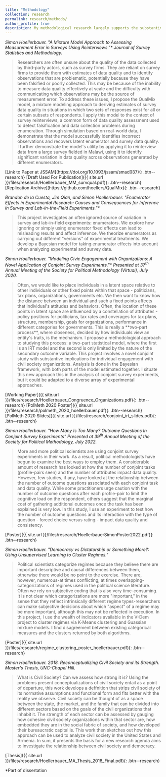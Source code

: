 ```yaml
---
title: "Methodology"
collection: research
permalink: research/methods/
author_profile: true
description: My methodological research largely supports the substantive research agenda. My dissertation project explores three ways to facilitate and improve survey-based analysis. Other strands of this track explore measurement - I am particularly interested in measuring civil society and regime types. In all of these projects, I use a diverse array of methods, including machine learning, Bayesian statistics, and developing novel statistical models.
---
```


<i> Simon Hoellerbauer. "A Mixture Model Approach to Assessing Measurement Error in Surveys Using Reinterviews."* *Journal of Survey Statistics and Methodology.* </i>
<blockquote> 	Researchers are often unsure about the quality of the data collected by third-party actors, such as survey firms. They are reliant on survey firms to provide them with estimates of data quality and to identify observations that are problematic, potentially because they have been falsified or poorly collected. This may be because of the inability to measure data quality effectively at scale and the difficulty with communicating which observations may be the source of measurement error. To address these issues, I propose the QualMix model, a mixture modeling approach to deriving estimates of survey data quality in situations in which two sets of responses exist for all or certain subsets of respondents. I apply this model to the context of survey reinterviews, a common form of data quality assessment used to detect falsification and data collection problems during enumeration. Through simulation based on real-world data, I demonstrate that the model successfully identifies incorrect observations and recovers latent enumerator and survey data quality. I further demonstrate the model's utility by applying it to reinterview data from a large survey fielded in Malawi, using it to identify significant variation in data quality across observations generated by different enumerators. </blockquote>
[Link to Paper at JSSAM](https://doi.org/10.1093/jssam/smad037){: .btn--research} [Draft Used For Publication]({{ site.url }}/files/research/Hoellerbauer_MM_survqual.pdf){: .btn--research} [Replication Archive](https://github.com/hoellers/QualMix){: .btn--research}

<i>Brandon de la Cuesta, Jim Qian, and Simon Hoellerbauer. "Enumerator Effects in Experimental Research: Causes and Consequences for Inference in Survey and Lab-in-the-Field Experiments."*</i>
<blockquote> This project investigates an often ignored source of variation in survey and lab-in-field experiments: enumerators. We explore how ignoring or simply using enumerator fixed effects can lead to misleading results and affect inference. We theorize enumerators as carrying out different "versions" of experimental treatments. We develop a Bayesian model for taking enumerator effects into account when analyzing experimental and survey data. </blockquote>

<i> Simon Hoellerbauer. "Modeling Civic Engagement with Organizations: A Novel Application of Conjoint Survey Experiments."* Presented at 37<sup>th</sup> Annual Meeting of the Society for Political Methodology (Virtual), July 2020. </i>
<blockquote> Often, we would like to place individuals in a latent space relative to other individuals or other fixed points within that space - politicians, tax plans, organizations, governments etc. We then want to know how the distance between an individual and such a fixed points affects that individual's attitudes and behaviors. Often, the location of these points in latent space are influenced by a constellation of attributes - policy positions for politicians, tax rates and coverages for tax plans, structure, membership, goals for organizations, performance in different categories for governments. This is really a **two-part process**, where closeness, decided by how individuals view an entity's traits, is the mechanism. I propose a methodological approach to studying this process: a two-part statistical model, where the first is an IRT model and the second is only limited by the nature of the secondary outcome variable. This project involves a novel conjoint study with substantive implications for individual engagement with civil society organizations. Analysis is done in the Bayesian framework, with both parts of the model estimated together. I situate this new approach this in the analysis of conjoint survey experiments, but it could be adapted to a diverse array of experimental approaches. </blockquote>
[Working Paper]({{ site.url }}/files/research/Hoellerbauer_Congruence_Organizations.pdf){: .btn--research} [PolMeth 2020 Poster]({{ site.url }}/files/research/polmeth_2020_hoellerbauer.pdf){: .btn--research} [PolMeth 2020 Slides]({{ site.url }}/files/research/conjoint_irt_slides.pdf){: .btn--research}

<i> Simon Hoellerbauer. "How Many Is Too Many? Outcome Questions In Conjoint Survey Experiments" Presented at 39<sup>th</sup> Annual Meeting of the Society for Political Methodology, July 2022. </i>
<blockquote> More and more political scientists are using conjoint survey experiments in their work. As a result, political methodologists have begun to examine the best ways to employ them. A considerable amount of research has looked at how the number of conjoint tasks (profile-pairs seen) and the number of attributes impact data quality. However, few studies, if any, have looked at the relationship between the number of outcome questions associated with each conjoint task and data quality. While some practitioners urge caution with the number of outcome questions after each profile-pair to limit the cognitive load on the respondent, others suggest that the marginal cost of gathering additional outcomes once the task has been explained is very low. In this study, I use an experiment to test how the number of outcome questions and its interaction with the type of question - forced choice versus rating - impact data quality and consistency. </blockquote>
[Poster]({{ site.url }}/files/research/HoellerbauerSimonPoster2022.pdf){: .btn--research}

<i>Simon Hoellerbauer. "Democracy vs Dictatorship or Something More?: Using Unsupervised Learning to Cluster Regimes." </i>
<blockquote> Political scientists categorize regimes because they believe there are important descriptive and causal differences between them, otherwise there would be no point to the exercise. There are, however, numerous-at times conflicting, at times overlapping-categorizations of regimes used in the political science literature. Often we rely on subjective coding that is also very time-consuming. It is not clear which categorizations are more "important," in the sense that they reflect intrinsically different regime types-researchers can make subjective decisions about which "aspect" of a regime may be more important, although this may not be reflected in execution. In this project, I use the wealth of indicators available in the V-Dem project to cluster regimes via K-Means clustering and Guassian mixture models. I find disagreement between existing categorical measures and the clusters returned by both algorithms.</blockquote>
[Poster]({{ site.url }}/files/research/regime_clustering_poster_hoellerbauer.pdf){: .btn--research}

<i>Simon Hoellerbauer. 2018. Reconceptualizing Civil Society and its Strength. Master's Thesis, UNC-Chapel Hill.</i>
<blockquote> What is Civil Society? Can we assess how strong it is? Using the problems present conceptualizations of civil society entail as a point of departure, this work develops a deffnition that strips civil society of its normative assumptions and functional form and fits better with the reality we observe. Civil society can be thought of as a space between the state, the market, and the family that can be divided into different sectors based on the goals of the civil organizations that inhabit it. The strength of each sector can be assessed by gauging how cohesive civil society organizations within that sector are, how embedded they are in the social fabric of society, and how developed their bureaucratic capital is. This work then sketches out how this approach can be used to analyze civil society in the United States and Armenia. In sum, it presents the basis for a new research agenda aims to investigate the relationship between civil society and democracy. </blockquote>
[Thesis]({{ site.url }}/files/research/Hoellerbauer_MA_Thesis_2018_Final.pdf){: .btn--research}

*Part of dissertation
